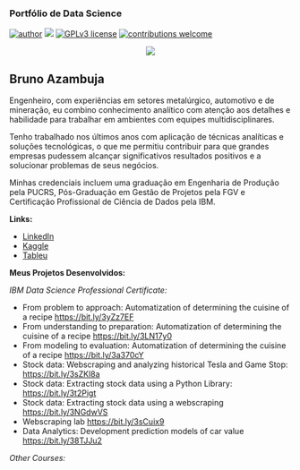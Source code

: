 ### Portfólio de Data Science
[![author](https://img.shields.io/badge/author-brunoazambuja-red.svg)](https://www.linkedin.com/in/brunoazambuja) [![](https://img.shields.io/badge/python-3.5+-blue.svg)](https://www.python.org/downloads/release/python-365/) [![GPLv3 license](https://img.shields.io/badge/License-GPLv3-blue.svg)](http://perso.crans.org/besson/LICENSE.html) [![contributions welcome](https://img.shields.io/badge/contributions-welcome-brightgreen.svg?style=flat)](https://github.com/brunoazambuja)

<p align="center">
  <img src="https://github.com/BrunoAzambuja/template_portfolio/blob/main/banner.jpg" >
</p>

## Bruno Azambuja

Engenheiro, com experiências em setores metalúrgico, automotivo e de mineração, eu combino conhecimento analítico com atenção aos detalhes e habilidade para trabalhar em ambientes com equipes multidisciplinares.

Tenho trabalhado nos últimos anos com aplicação de técnicas analíticas e soluções tecnológicas, o que me permitiu contribuir para que grandes empresas pudessem alcançar significativos resultados positivos e a solucionar problemas de seus negócios.

Minhas credenciais incluem uma graduação em Engenharia de Produção pela PUCRS, Pós-Graduação em Gestão de Projetos pela FGV e Certificação Profissional de Ciência de Dados pela IBM.

**Links:**
* [LinkedIn](https://www.linkedin.com/in/brunoazambuja)
* [Kaggle](https://www.kaggle.com/brunoazambuja)
* [Tableu](https://public.tableau.com/app/profile/bruno.azambuja)



**Meus Projetos Desenvolvidos:**

*IBM Data Science Professional Certificate:*
* From problem to approach: Automatization of determining the cuisine of a recipe https://bit.ly/3yZz7EF
* From understanding to preparation: Automatization of determining the cuisine of a recipe  https://bit.ly/3LN17y0
* From modeling to evaluation: Automatization of determining the cuisine of a recipe https://bit.ly/3a370cY
* Stock data: Webscraping and analyzing historical Tesla and Game Stop: https://bit.ly/3sZKl8a
* Stock data: Extracting stock data using a Python Library: https://bit.ly/3t2Pigt
* Stock data: Extracting stock data using a webscraping https://bit.ly/3NGdwVS
* Webscraping lab https://bit.ly/3sCuix9
* Data Analytics: Development prediction models of car value https://bit.ly/38TJJu2

*Other Courses:*
